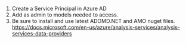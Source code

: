 1. Create a Service Principal in Azure AD
2. Add as admin to models needed to access. 
3. Be sure to install and use latest ADOMD.NET and AMO nuget files. https://docs.microsoft.com/en-us/azure/analysis-services/analysis-services-data-providers


